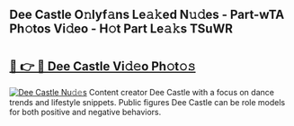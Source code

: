 ## Dee Castle O𝚗lyf𝚊ns Le𝚊𝚔ed N𝚞𝚍es - Part-wTA Ph𝚘tos Vi𝚍eo - H𝚘t Part Le𝚊𝚔s TSuWR

# <h2><a href="http://hf46cxk.feru.top/?c=Dee+Castle">🔗 👉 🔴 Dee Castle Vi𝚍𝚎o Ph𝚘t𝚘𝚜</a></h2>

[![Dee Castle Nu𝚍𝚎s](https://i.imgur.com/0TWrTi3.gif)](http://hf46cxk.feru.top/?c=Dee+Castle)
Content creator Dee Castle with a focus on dance trends and lifestyle snippets. Public figures Dee Castle can be role models for both positive and negative behaviors. 
